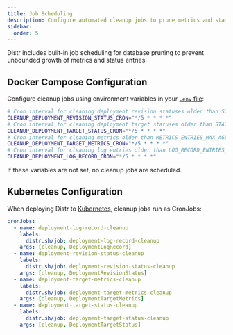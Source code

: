 ```yaml
---
title: Job Scheduling
description: Configure automated cleanup jobs to prune metrics and statuses from your Distr database.
sidebar:
  order: 5
---
```


Distr includes built-in job scheduling for database pruning to prevent unbounded growth of metrics and status entries.

## Docker Compose Configuration

Configure cleanup jobs using environment variables in your [`.env` file](https://github.com/glasskube/distr/blob/8407082b256c23ebb2b27629722d6362c9d0aecd/deploy/docker/.env#L66-L75):

```bash
# Cron interval for cleaning deployment revision statuses older than STATUS_ENTRIES_MAX_AGE
CLEANUP_DEPLOYMENT_REVISION_STATUS_CRON="*/5 * * * *"
# Cron interval for cleaning deployment target statuses older than STATUS_ENTRIES_MAX_AGE  
CLEANUP_DEPLOYMENT_TARGET_STATUS_CRON="*/5 * * * *"
# Cron interval for cleaning metrics older than METRICS_ENTRIES_MAX_AGE
CLEANUP_DEPLOYMENT_TARGET_METRICS_CRON="*/5 * * * *"
# Cron interval for cleaning log entries older than LOG_RECORD_ENTRIES_MAX_COUNT
CLEANUP_DEPLOYMENT_LOG_RECORD_CRON="*/5 * * * *"
```

If these variables are not set, no cleanup jobs are scheduled.

## Kubernetes Configuration

When deploying Distr to [Kubernetes](https://github.com/glasskube/distr/blob/8407082b256c23ebb2b27629722d6362c9d0aecd/deploy/charts/distr/values.yaml#L196-L213), cleanup jobs run as CronJobs:

```yaml
cronJobs:
  - name: deployment-log-record-cleanup
    labels:
      distr.sh/job: deployment-log-record-cleanup
    args: [cleanup, DeploymentLogRecord]
  - name: deployment-revision-status-cleanup
    labels:
      distr.sh/job: deployment-revision-status-cleanup
    args: [cleanup, DeploymentRevisionStatus]
  - name: deployment-target-metrics-cleanup
    labels:
      distr.sh/job: deployment-target-metrics-cleanup
    args: [cleanup, DeploymentTargetMetrics]
  - name: deployment-target-status-cleanup
    labels:
      distr.sh/job: deployment-target-status-cleanup
    args: [cleanup, DeploymentTargetStatus]
```